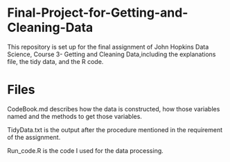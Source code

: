 # Final-Project-for-Getting-and-Cleaning-Data
This repository is set up for the final assignment of John Hopkins Data Science, Course 3- Getting and Cleaning Data,including the explanations file, the tidy data, and the R code.
# Files
CodeBook.md describes how the data is constructed, how those variables named and the methods to get those variables.

TidyData.txt is the output after the procedure mentioned in the requirement of the assignment.

Run_code.R is the code I used for the data processing.

